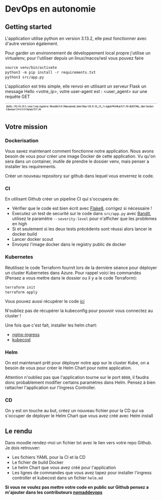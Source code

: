 # DevOps en autonomie
 
## Getting started
L'application utilise python en version 3.13.2, elle peut fonctionner avec d'autre version également.

Pour garder un environnement de développement local propre j'utilise un virtualenv, pour l'utiliser depuis un linux/macos/wsl vous pouvez faire
     
```shell
source venv/bin/activate
python3 -m pip install -r requirements.txt
python3 src/app.py
```

L'application est très simple, elle renvoi en utilisant un serveur Flask un message Hello <votre_ip>, votre user-agent est : <user_agent> sur une requête GET

![response](docs/HTTPGETRESPONSE.png)

## Votre mission

### Dockerisation
Vous savez maintenant comment fonctionne notre application. Nous avons besoin de vous pour créer une image Docker de cette application.
Vu qu'on sera dans un container, inutile de prendre le dossier venv, mais penser a installer les requirements.

Créer un nouveau repository sur github dans lequel vous enverrez le code.

### CI
En utilisant Github créer un pipeline CI qui s'occupera de:
- Vérifier que le code est bien écrit avec [Flake8](https://flake8.pycqa.org/en/latest/), corrigez si nécessaire !
- Executez un test de securité sur le code dans `src/app.py` avec [Bandit](https://bandit.readthedocs.io/en/latest/), utilisez le paramètre `--severity-level` pour n'afficher que les problèmes en high
- Si et seulement si les deux tests précédents sont réussi alors lancer le docker build
- Lancer docker scout
- Envoyez l'image docker dans le registry public de docker

### Kubernetes
Réutilisez le code Terraform fournit lors de la dernière séance pour déployer un cluster Kubernetes dans Azure.
Pour rappel voici les commandes (Pensez a vous mettre dans le dossier ou il y a le code Terraform):
```shell
terraform init 
terraform apply
```
Vous pouvez aussi récupérer le code [ici](https://github.com/ynov-resources/devops-infra)

N'oubliez pas de récupérer la kubeconfig pour pouvoir vous connectez au cluster !

Une fois que c'est fait, installer les helm chart:
- [nginx-ingress](https://artifacthub.io/packages/helm/bitnami/nginx-ingress-controller)
- [kubecost](https://artifacthub.io/packages/helm/mesosphere-stable/kubecost)

### Helm
On est maintenant prêt pour déployer notre app sur le cluster Kube, on a besoin de vous pour créer le Helm Chart pour notre application.

Attention n'oubliez pas que l'application tourne sur le port `8080`, il faudra donc probablement modifier certains paramètres dans Helm.
Pensez à bien rattacher l'application sur l'Ingress Controller.

### CD
On y est on touche au but, créez un nouveau fichier pour la CD qui va s'occuper de déployer le Helm Chart que vous avez créé avec Helm install
 
## Le rendu
Dans moodle rendez-moi un fichier txt avec le lien vers votre repo Github.
Je dois retrouver:
- Les fichiers YAML pour la CI et la CD
- Le fichier de build Docker
- Le helm Chart que vous avez créé pour l'application
- Les lignes de commandes que vous avez tapez pour installer l'ingress controller et kubecost dans un fichier `helm.md`

**Si vous ne voulez pas mettre votre code en public sur Github pensez a m'ajouter dans les contributeurs [nomaddevops](https://github.com/nomaddevops)**